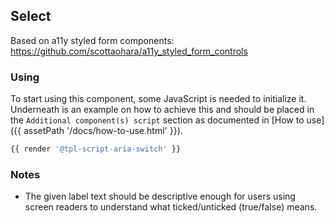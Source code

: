 ## Select

Based on a11y styled form components:<br>
https://github.com/scottaohara/a11y_styled_form_controls

### Using

To start using this component, some JavaScript is needed to initialize it.<br>
Underneath is an example on how to achieve this and should be placed in the `Additional component(s) script` section as documented in [How to use]({{ assetPath '/docs/how-to-use.html' }}).

```javascript
{{ render '@tpl-script-aria-switch' }}
```

### Notes

* The given label text should be descriptive enough for users using screen readers to understand what ticked/unticked (true/false) means.
